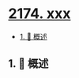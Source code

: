 # [2174. xxx](https://github.com/Tdahuyou/TNotes.leetcode/tree/main/notes/2174.%20xxx)

<!-- region:toc -->

- [1. 📝 概述](#1--概述)

<!-- endregion:toc -->

## 1. 📝 概述
